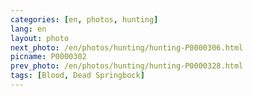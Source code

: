 ```yaml
---
categories: [en, photos, hunting]
lang: en
layout: photo
next_photo: /en/photos/hunting/hunting-P0000306.html
picname: P0000302
prev_photo: /en/photos/hunting/hunting-P0000328.html
tags: [Blood, Dead Springbock]
---
```

